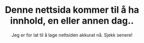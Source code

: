 ---
title: Denne nettsida kommer til å ha innhold, en eller annen dag..
subtitle: Jeg er for lat til å lage nettsiden akkurat nå. Sjekk senere!
---